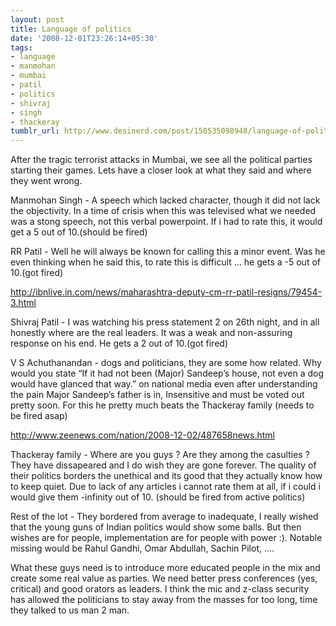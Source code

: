 ```yaml
---
layout: post
title: Language of politics
date: '2008-12-01T23:26:14+05:30'
tags:
- language
- manmohan
- mumbai
- patil
- politics
- shivraj
- singh
- thackeray
tumblr_url: http://www.desinerd.com/post/150535098948/language-of-politics
---
```

After the tragic terrorist attacks in Mumbai, we see all the political parties starting their games. Lets have a closer look at what they said and where they went wrong.

Manmohan Singh - A speech which lacked character, though it did not lack the objectivity. In a time of crisis when this was televised what we needed was a stong speech, not this verbal powerpoint. If i had to rate this, it would get a 5 out of 10.(should be fired)

RR Patil - Well he will always be known for calling this a minor event. Was he even thinking when he said this, to rate this is difficult … he gets a -5 out of 10.(got fired)

http://ibnlive.in.com/news/maharashtra-deputy-cm-rr-patil-resigns/79454-3.html

Shivraj Patil - I was watching his press statement 2 on 26th night, and in all honestly where are the real leaders. It was a weak and non-assuring response on his end. He gets a 2 out of 10.(got fired)

V S Achuthanandan - dogs and politicians, they are some how related. Why would you state “If it had not been (Major) Sandeep’s house, not even a dog would have glanced that way.” on national media even after understanding the pain Major Sandeep’s father is in, Insensitive and must be voted out pretty soon. For this he pretty much beats the Thackeray family (needs to be fired asap)

http://www.zeenews.com/nation/2008-12-02/487658news.html

Thackeray family - Where are you guys ? Are they among the casulties ? They have dissapeared and I do wish they are gone forever. The quality of their politics borders the unethical and its good that they actually know how to keep quiet. Due to lack of any articles i cannot rate them at all, if i could i would give them -infinity out of 10. (should be fired from active politics)

Rest of the lot - They bordered from average to inadequate, I really wished that the young guns of Indian politics would show some balls. But then wishes are for people, implementation are for people with power :). Notable missing would be Rahul Gandhi, Omar Abdullah, Sachin Pilot, ….

What these guys need is to introduce more educated people in the mix and create some real value as parties. We need better press conferences (yes, critical) and good orators as leaders. I think the mic and z-class security has allowed the politicians to stay away from the masses for too long, time they talked to us man 2 man.
